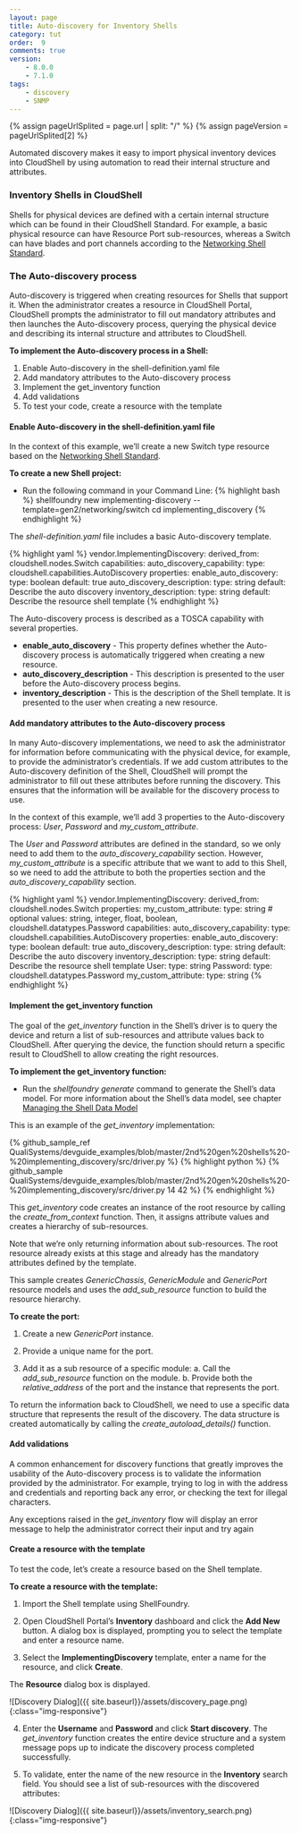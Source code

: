 ```yaml
---
layout: page
title: Auto-discovery for Inventory Shells
category: tut
order:  9
comments: true
version:
    - 8.0.0
    - 7.1.0
tags:
    - discovery
    - SNMP
---
```


{% assign pageUrlSplited = page.url | split: "/" %}
{% assign pageVersion = pageUrlSplited[2] %}


Automated discovery makes it easy to import physical inventory devices into CloudShell by using automation to read their internal structure and attributes.


### Inventory Shells in CloudShell

Shells for physical devices are defined with a certain internal structure which can be found in their CloudShell Standard. For example, a basic physical resource can have Resource Port sub-resources, whereas a Switch can have blades and port channels according to the
[Networking Shell Standard](https://github.com/QualiSystems/cloudshell-standards/blob/master/Documentation/networking_standard.md).


### The Auto-discovery process

Auto-discovery is triggered when creating resources for Shells that support it. When the administrator creates a resource in CloudShell Portal, CloudShell prompts the administrator to fill out mandatory attributes and then launches the Auto-discovery process, querying the physical device and describing its internal structure and attributes to CloudShell.


**To implement the Auto-discovery process in a Shell:**

1.	Enable Auto-discovery in the shell-definition.yaml file
2.	Add mandatory attributes to the Auto-discovery process
3.	Implement the get_inventory function
4.	Add validations
5.	To test your code, create a resource with the template



#### Enable Auto-discovery in the shell-definition.yaml file
In the context of this example, we’ll create a new Switch type resource based on the
[Networking Shell Standard](https://github.com/QualiSystems/cloudshell-standards/blob/master/Documentation/networking_standard.md).

**To create a new Shell project:**
* Run the following command in your Command Line:
{% highlight bash %}
shellfoundry new implementing-discovery --template=gen2/networking/switch
cd implementing_discovery
{% endhighlight %}


The _shell-definition.yaml_ file includes a basic Auto-discovery template.

{% highlight yaml %}
vendor.ImplementingDiscovery:
  derived_from: cloudshell.nodes.Switch
  capabilities:
    auto_discovery_capability:
      type: cloudshell.capabilities.AutoDiscovery
      properties:
        enable_auto_discovery:
          type: boolean
          default: true
        auto_discovery_description:
          type: string
          default: Describe the auto discovery
        inventory_description:
          type: string
          default: Describe the resource shell template
{% endhighlight %}


The Auto-discovery process is described as a TOSCA capability with several properties.
*	**enable_auto_discovery** - This property defines whether the Auto-discovery process is automatically triggered when creating a new resource.
*	**auto_discovery_description** - This description is presented to the user before the Auto-discovery process begins.
*	**inventory_description** - This is the description of the Shell template. It is presented to the user when creating a new resource.


#### Add mandatory attributes to the Auto-discovery process
In many Auto-discovery implementations, we need to ask the administrator for information before communicating with the physical device, for example, to provide the administrator’s credentials. If we add custom attributes to the Auto-discovery definition of the Shell, CloudShell will prompt the administrator to fill out these attributes before running the discovery. This ensures that the information will be available for the discovery process to use.

In the context of this example, we’ll add 3 properties to the Auto-discovery process: _User_, _Password_ and _my_custom_attribute_.

The _User_ and _Password_ attributes are defined in the standard, so we only need to add them to the _auto_discovery_capability_ section. However, _my_custom_attribute_ is a specific attribute that we want to add to this Shell, so we need to add the attribute to both the properties section and the _auto_discovery_capability_ section.

{% highlight yaml %}
vendor.ImplementingDiscovery:
  derived_from: cloudshell.nodes.Switch
  properties:
    my_custom_attribute:
      type: string          # optional values: string, integer, float, boolean, cloudshell.datatypes.Password
  capabilities:
    auto_discovery_capability:
      type: cloudshell.capabilities.AutoDiscovery
      properties:
        enable_auto_discovery:
          type: boolean
          default: true
        auto_discovery_description:
          type: string
          default: Describe the auto discovery
        inventory_description:
          type: string
          default: Describe the resource shell template
        User:
          type: string
        Password:
          type: cloudshell.datatypes.Password
        my_custom_attribute:
          type: string
{% endhighlight %}



#### Implement the get_inventory function

The goal of the _get_inventory_ function in the Shell’s driver is to query the device and return a list of sub-resources and attribute values back to CloudShell.
After querying the device, the function should return a specific result to CloudShell to allow creating the right resources.

**To implement the get_inventory function:**

* Run the _shellfoundry generate_ command to generate the Shell’s data model.
  For more information about the Shell’s data model, see chapter [Managing the Shell Data Model]({{site.baseurl}}/shells/{{pageVersion}}/generating-shell-data-model.html)

This is an example of the _get_inventory_ implementation:

{% github_sample_ref QualiSystems/devguide_examples/blob/master/2nd%20gen%20shells%20-%20implementing_discovery/src/driver.py %}
{% highlight python %}
{% github_sample QualiSystems/devguide_examples/blob/master/2nd%20gen%20shells%20-%20implementing_discovery/src/driver.py 14 42 %}
{% endhighlight %}

This _get_inventory_ code creates an instance of the root resource by calling the _create_from_context_ function. Then, it assigns attribute values and creates a hierarchy of sub-resources.

Note that we’re only returning information about sub-resources. The root resource already exists at this stage and already has the mandatory attributes defined by the template.

This sample creates _GenericChassis_, _GenericModule_ and _GenericPort_ resource models and uses the _add_sub_resource_ function to build the resource hierarchy.


**To create the port:**

1) Create a new _GenericPort_ instance.

2) Provide a unique name for the port.

3) Add it as a sub resource of a specific module:
  a.	Call the _add_sub_resource_ function on the module.
  b.	Provide both the _relative_address_ of the port and the instance that represents the port.


To return the information back to CloudShell, we need to use a specific data structure that represents the result of the discovery. The data structure is created automatically by calling the _create_autoload_details()_ function.



#### Add validations

A common enhancement for discovery functions that greatly improves the usability of the Auto-discovery process is to validate the information provided by the administrator. For example, trying to log in with the address and credentials and reporting back any error, or checking the text for illegal characters.

Any exceptions raised in the _get_inventory_ flow will display an error message to help the administrator correct their input and try again



#### Create a resource with the template

To test the code, let’s create a resource based on the Shell template.

**To create a resource with the template:**

1) Import the Shell template using ShellFoundry.

2) Open CloudShell Portal’s **Inventory** dashboard and click the **Add New** button.
A dialog box is displayed, prompting you to select the template and enter a resource name.

3) Select the **ImplementingDiscovery** template, enter a name for the resource, and click **Create**.


The **Resource** dialog box is displayed.

![Discovery Dialog]({{ site.baseurl}}/assets/discovery_page.png){:class="img-responsive"}

4) Enter the **Username** and **Password** and click **Start discovery**.
The _get_inventory_ function creates the entire device structure and a system message pops up to indicate the discovery process completed successfully.

5) To validate, enter the name of the new resource in the **Inventory** search field.
You should see a list of sub-resources with the discovered attributes:


![Discovery Dialog]({{ site.baseurl}}/assets/inventory_search.png){:class="img-responsive"}
